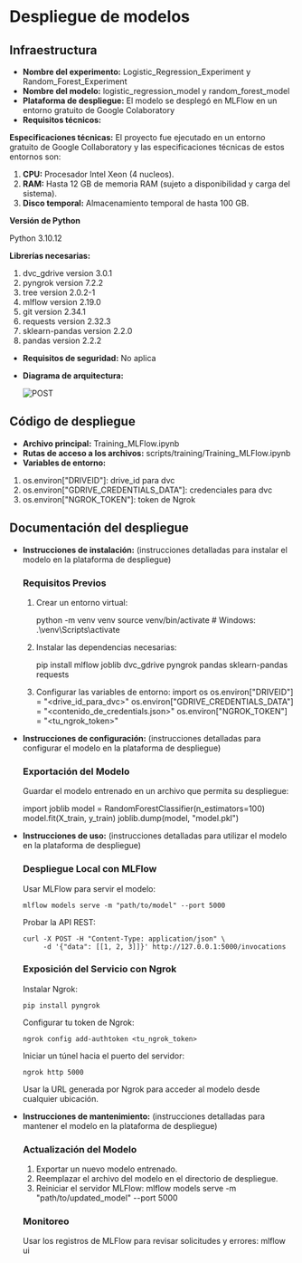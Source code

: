 # Despliegue de modelos

## Infraestructura

- **Nombre del experimento:** Logistic_Regression_Experiment y Random_Forest_Experiment
- **Nombre del modelo:** logistic_regression_model y random_forest_model
- **Plataforma de despliegue:** El modelo se desplegó en MLFlow en un entorno gratuito de Google Colaboratory
- **Requisitos técnicos:**

  
**Especificaciones técnicas:** El proyecto fue ejecutado en un entorno gratuito de Google Collaboratory y las especificaciones técnicas de estos entornos son:
1. **CPU:**
Procesador Intel Xeon (4 nucleos).
2. **RAM:**
Hasta 12 GB de memoria RAM (sujeto a disponibilidad y carga del sistema).
3. **Disco temporal:**
Almacenamiento temporal de hasta 100 GB.


**Versión de Python**

Python 3.10.12


**Librerías necesarias:**

1. dvc_gdrive version 3.0.1
2. pyngrok version 7.2.2
3. tree version 2.0.2-1
4. mlflow version 2.19.0
5. git version 2.34.1
6. requests version 2.32.3
7. sklearn-pandas version 2.2.0
8. pandas version 2.2.2

- **Requisitos de seguridad:** No aplica
  
- **Diagrama de arquitectura:**

  ![POST](https://github.com/user-attachments/assets/3ea2f9ee-f608-4bdd-9a8c-f50f3bf73684)


## Código de despliegue

- **Archivo principal:** Training_MLFlow.ipynb
- **Rutas de acceso a los archivos:** scripts/training/Training_MLFlow.ipynb
- **Variables de entorno:**

1. os.environ["DRIVEID"]: drive_id para dvc
2. os.environ["GDRIVE_CREDENTIALS_DATA"]: credenciales para dvc
3. os.environ["NGROK_TOKEN"]: token de Ngrok


## Documentación del despliegue

- **Instrucciones de instalación:** (instrucciones detalladas para instalar el modelo en la plataforma de despliegue)
  ### Requisitos Previos

  1. Crear un entorno virtual:

     python -m venv venv
     source venv/bin/activate  # Windows: .\venv\Scripts\activate
  
  2. Instalar las dependencias necesarias:

     pip install mlflow joblib dvc_gdrive pyngrok pandas sklearn-pandas requests

  3. Configurar las variables de entorno:
     import os
     os.environ["DRIVEID"] = "<drive_id_para_dvc>"
     os.environ["GDRIVE_CREDENTIALS_DATA"] = "<contenido_de_credentials.json>"
     os.environ["NGROK_TOKEN"] = "<tu_ngrok_token>"
     
- **Instrucciones de configuración:** (instrucciones detalladas para configurar el modelo en la plataforma de despliegue)
  ### Exportación del Modelo
  Guardar el modelo entrenado en un archivo que permita su despliegue:

    import joblib
    model = RandomForestClassifier(n_estimators=100)
    model.fit(X_train, y_train)
    joblib.dump(model, "model.pkl")

- **Instrucciones de uso:** (instrucciones detalladas para utilizar el modelo en la plataforma de despliegue)
  ### Despliegue Local con MLFlow
  Usar MLFlow para servir el modelo:

      mlflow models serve -m "path/to/model" --port 5000

  Probar la API REST:

      curl -X POST -H "Content-Type: application/json" \
           -d '{"data": [[1, 2, 3]]}' http://127.0.0.1:5000/invocations

  ### Exposición del Servicio con Ngrok
  Instalar Ngrok:

      pip install pyngrok

  Configurar tu token de Ngrok:

      ngrok config add-authtoken <tu_ngrok_token>

  Iniciar un túnel hacia el puerto del servidor:

      ngrok http 5000

  Usar la URL generada por Ngrok para acceder al modelo desde cualquier ubicación.
- **Instrucciones de mantenimiento:** (instrucciones detalladas para mantener el modelo en la plataforma de despliegue)
  ### Actualización del Modelo
  1. Exportar un nuevo modelo entrenado.
  2. Reemplazar el archivo del modelo en el directorio de despliegue.
  3. Reiniciar el servidor MLFlow:
      mlflow models serve -m "path/to/updated_model" --port 5000
  ### Monitoreo
  Usar los registros de MLFlow para revisar solicitudes y errores:
      mlflow ui
